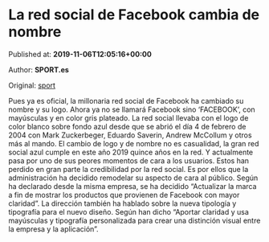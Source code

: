 
# La red social de Facebook cambia de nombre

Published at: **2019-11-06T12:05:16+00:00**

Author: **SPORT.es**

Original: [sport](https://www.sport.es/es/noticias/tecnologia/red-social-facebook-cambia-nombre-7716512)

Pues ya es oficial, la millonaria red social de Facebook ha cambiado su nombre y su logo. Ahora ya no se llamará Facebook sino ‘FACEBOOK’, con mayúsculas y en color gris plateado. La red social llevaba con el logo de color blanco sobre fondo azul desde que se abrió el día 4 de febrero de 2004 con Mark Zuckerbeger, Eduardo Saverin, Andrew McCollum y otros más al mando.
El cambio de logo y de nombre no es casualidad, la gran red social azul cumple en este año 2019 quince años en la red. Y actualmente pasa por uno de sus peores momentos de cara a los usuarios. Estos han perdido en gran parte la credibilidad por la red social. Es por ellos que la administración ha decidido remodelar su aspecto de cara al público.
Según ha declarado desde la misma empresa, se ha decidido “Actualizar la marca a fin de mostrar los productos que provienen de Facebook con mayor claridad&rdquor;. La dirección también ha hablado sobre la nueva tipología y tipografía para el nuevo diseño.
Según han dicho “Aportar claridad y usa mayúsculas y tipografía personalizada para crear una distinción visual entre la empresa y la aplicación&rdquor;.
